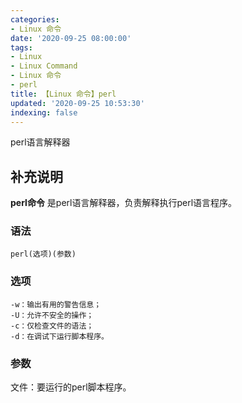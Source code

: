 ```yaml
---
categories:
- Linux 命令
date: '2020-09-25 08:00:00'
tags:
- Linux
- Linux Command
- Linux 命令
- perl
title: 【Linux 命令】perl
updated: '2020-09-25 10:53:30'
indexing: false
---
```


perl语言解释器

## 补充说明

**perl命令** 是perl语言解释器，负责解释执行perl语言程序。

###  语法

```shell
perl(选项)(参数)
```

###  选项

```shell
-w：输出有用的警告信息；
-U：允许不安全的操作；
-c：仅检查文件的语法；
-d：在调试下运行脚本程序。
```

###  参数

文件：要运行的perl脚本程序。


<!-- Linux命令行搜索引擎：https://jaywcjlove.github.io/linux-command/ -->